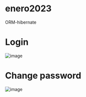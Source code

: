 # enero2023
ORM-hibernate

# Login 
![image](https://user-images.githubusercontent.com/71612458/235844100-fff06179-b948-4dec-99c0-5c1a8b612544.png)

# Change password
![image](https://user-images.githubusercontent.com/71612458/235844239-32360330-9e46-489d-95b3-5797dd534216.png)


